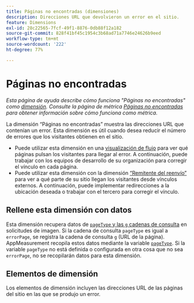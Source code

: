 ```yaml
---
title: Páginas no encontradas (dimensiones)
description: Direcciones URL que devolvieron un error en el sitio.
feature: Dimensions
exl-id: 28c22565-7fcf-49f1-8876-0db88f12a182
source-git-commit: 828f41bf45c1954c3b68ad71a7746e24626b9eed
workflow-type: tm+mt
source-wordcount: '222'
ht-degree: 77%

---
```


# Páginas no encontradas

*Esta página de ayuda describe cómo funciona &quot;Páginas no encontradas&quot; como [dimensión](overview.md). Consulte la página de métrica [Páginas no encontradas](../metrics/pages-not-found.md) para obtener información sobre cómo funciona como métrica.*

La dimensión “Páginas no encontradas” muestra las direcciones URL que contenían un error. Esta dimensión es útil cuando desea reducir el número de errores que los visitantes obtienen en el sitio.

* Puede utilizar esta dimensión en una [visualización de flujo](/help/analyze/analysis-workspace/visualizations/c-flow/flow.md) para ver qué páginas pulsan los visitantes para llegar al error. A continuación, puede trabajar con los equipos de desarrollo de su organización para corregir el vínculo en cada página.
* Puede utilizar esta dimensión con la dimensión [“Remitente del reenvío”](referrer.md) para ver a qué parte de su sitio llegan los visitantes desde vínculos externos. A continuación, puede implementar redirecciones a la ubicación deseada o trabajar con el tercero para corregir el vínculo.

## Rellene esta dimensión con datos

Esta dimensión recupera datos de [`pageType` y las `g` cadenas de consulta](/help/implement/validate/query-parameters.md) en solicitudes de imagen. Si la cadena de consulta `pageType` es igual a `errorPage`, se registra la cadena de consulta `g` (URL de la página). AppMeasurement recopila estos datos mediante la variable [`pageType`](/help/implement/vars/page-vars/pagetype.md). Si la variable `pageType` no está definida o configurada en otra cosa que no sea `errorPage`, no se recopilarán datos para esta dimensión.

## Elementos de dimensión

Los elementos de dimensión incluyen las direcciones URL de las páginas del sitio en las que se produjo un error.
